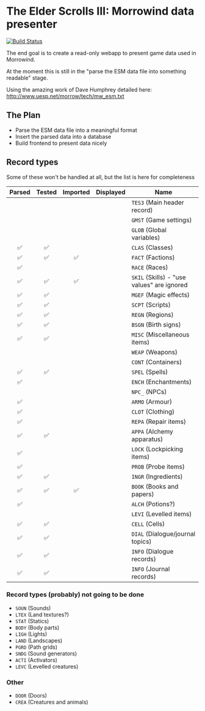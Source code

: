 # The Elder Scrolls III: Morrowind data presenter

[![Build Status](https://travis-ci.org/sevenseacat/esm-data-presenter.svg?branch=master)](https://travis-ci.org/sevenseacat/esm-data-presenter)

The end goal is to create a read-only webapp to present game data used in Morrowind.

At the moment this is still in the "parse the ESM data file into something readable" stage.

Using the amazing work of Dave Humphrey detailed here: http://www.uesp.net/morrow/tech/mw_esm.txt

## The Plan

- Parse the ESM data file into a meaningful format
- Insert the parsed data into a database
- Build frontend to present data nicely

## Record types

Some of these won't be handled at all, but the list is here for completeness

| Parsed | Tested | Imported | Displayed | Name |
| :---:  | :---:  | :---:    | :---:     |------|
|        |        |          |           | `TES3` (Main header record) |
|        |        |          |           | `GMST` (Game settings) |
|        |        |          |           | `GLOB` (Global variables) |
| ✅      | ✅     |          |           | `CLAS` (Classes) |
| ✅      | ✅     | ✅       |           | `FACT` (Factions) |
| ✅      |       |          |           | `RACE` (Races) |
| ✅      | ✅     | ✅       |           | `SKIL` (Skills) - "use values" are ignored |
| ✅      | ✅     |          |           | `MGEF` (Magic effects) |
| ✅      | ✅     |          |           | `SCPT` (Scripts) |
| ✅      | ✅     |          |           | `REGN` (Regions) |
| ✅     | ✅      |          |           | `BSGN` (Birth signs) |
| ✅      | ✅     |          |           | `MISC` (Miscellaneous items) |
|        |        |          |           | `WEAP` (Weapons) |
|        |        |          |           | `CONT` (Containers) |
| ✅      | ✅     |          |           | `SPEL` (Spells) |
| ✅      |        |          |           | `ENCH` (Enchantments) |
|        |        |          |           | `NPC_` (NPCs) |
| ✅      |        |          |           | `ARMO` (Armour) |
| ✅      |        |          |           | `CLOT` (Clothing) |
| ✅      |        |          |           | `REPA` (Repair items) |
| ✅      | ✅     |          |           | `APPA` (Alchemy apparatus) |
| ✅      |        |          |           | `LOCK` (Lockpicking items) |
| ✅      |        |          |           | `PROB` (Probe items) |
| ✅      | ✅     |          |           | `INGR` (Ingredients) |
| ✅      | ✅     | ✅       |           | `BOOK` (Books and papers) |
| ✅      |        |          |           | `ALCH` (Potions?) |
|        |        |          |           | `LEVI` (Levelled items) |
| ✅      | ✅     |          |           | `CELL` (Cells) |
| ✅      | ✅     |          |           | `DIAL` (Dialogue/journal topics) |
| ✅      | ✅     |          |           | `INFO` (Dialogue records) |
| ✅      | ✅     |          |           | `INFO` (Journal records) |

### Record types (probably) not going to be done

- `SOUN` (Sounds)
- `LTEX` (Land textures?)
- `STAT` (Statics)
- `BODY` (Body parts)
- `LIGH` (Lights)
- `LAND` (Landscapes)
- `PGRD` (Path grids)
- `SNDG` (Sound generators)
- `ACTI` (Activators)
- `LEVC` (Levelled creatures)

### Other

- `DOOR` (Doors)
- `CREA` (Creatures and animals)
